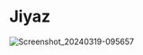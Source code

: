 # Jiyaz
![Screenshot_20240319-095657](https://github.com/Pk1994092/Jiyaz/assets/133528610/9a7c844f-5c6a-49dc-95d8-e34be4f41bd6)


